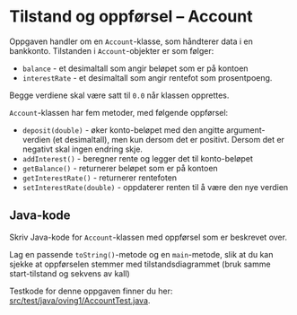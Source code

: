 # Tilstand og oppførsel – Account

Oppgaven handler om en `Account`-klasse, som håndterer data i en bankkonto. Tilstanden i `Account`-objekter er som følger:

- `balance` - et desimaltall som angir beløpet som er på kontoen
- `interestRate` - et desimaltall som angir rentefot som prosentpoeng.

Begge verdiene skal være satt til `0.0` når klassen opprettes.

`Account`-klassen har fem metoder, med følgende oppførsel:

- `deposit(double)` - øker konto-beløpet med den angitte argument-verdien (et desimaltall), men kun dersom det er positivt. Dersom det er negativt skal ingen endring skje.
- `addInterest()` - beregner rente og legger det til konto-beløpet
- `getBalance()` - returnerer beløpet som er på kontoen
- `getInterestRate()` - returnerer rentefoten
- `setInterestRate(double)` - oppdaterer renten til å være den nye verdien

## Java-kode

Skriv Java-kode for `Account`-klassen med oppførsel som er beskrevet over.

Lag en passende `toString()`-metode og en `main`-metode, slik at du kan sjekke at oppførselen stemmer med tilstandsdiagrammet (bruk samme start-tilstand og sekvens av kall)

Testkode for denne oppgaven finner du her: [src/test/java/oving1/AccountTest.java](../../src/test/java/oving1/AccountTest.java).
